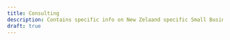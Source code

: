 ```yaml
---
title: Consulting
description: Contains specific info on New Zelaand specific Small Business considerations.
draft: true
---
```

